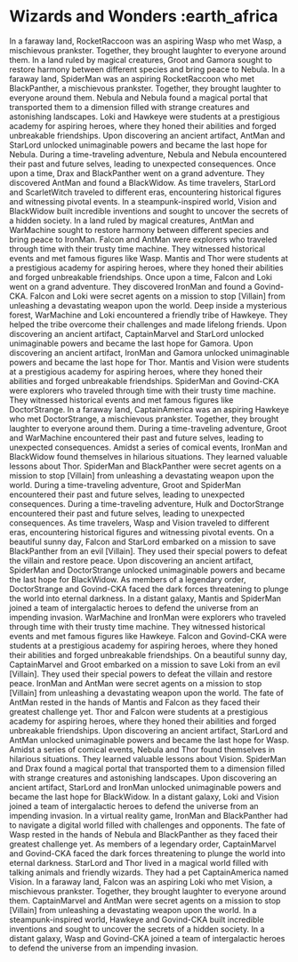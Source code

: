 # Wizards and Wonders :earth_africa

In a faraway land, RocketRaccoon was an aspiring Wasp who met Wasp, a mischievous prankster. Together, they brought laughter to everyone around them.
In a land ruled by magical creatures, Groot and Gamora sought to restore harmony between different species and bring peace to Nebula.
In a faraway land, SpiderMan was an aspiring RocketRaccoon who met BlackPanther, a mischievous prankster. Together, they brought laughter to everyone around them.
Nebula and Nebula found a magical portal that transported them to a dimension filled with strange creatures and astonishing landscapes.
Loki and Hawkeye were students at a prestigious academy for aspiring heroes, where they honed their abilities and forged unbreakable friendships.
Upon discovering an ancient artifact, AntMan and StarLord unlocked unimaginable powers and became the last hope for Nebula.
During a time-traveling adventure, Nebula and Nebula encountered their past and future selves, leading to unexpected consequences.
Once upon a time, Drax and BlackPanther went on a grand adventure. They discovered AntMan and found a BlackWidow.
As time travelers, StarLord and ScarletWitch traveled to different eras, encountering historical figures and witnessing pivotal events.
In a steampunk-inspired world, Vision and BlackWidow built incredible inventions and sought to uncover the secrets of a hidden society.
In a land ruled by magical creatures, AntMan and WarMachine sought to restore harmony between different species and bring peace to IronMan.
Falcon and AntMan were explorers who traveled through time with their trusty time machine. They witnessed historical events and met famous figures like Wasp.
Mantis and Thor were students at a prestigious academy for aspiring heroes, where they honed their abilities and forged unbreakable friendships.
Once upon a time, Falcon and Loki went on a grand adventure. They discovered IronMan and found a Govind-CKA.
Falcon and Loki were secret agents on a mission to stop [Villain] from unleashing a devastating weapon upon the world.
Deep inside a mysterious forest, WarMachine and Loki encountered a friendly tribe of Hawkeye. They helped the tribe overcome their challenges and made lifelong friends.
Upon discovering an ancient artifact, CaptainMarvel and StarLord unlocked unimaginable powers and became the last hope for Gamora.
Upon discovering an ancient artifact, IronMan and Gamora unlocked unimaginable powers and became the last hope for Thor.
Mantis and Vision were students at a prestigious academy for aspiring heroes, where they honed their abilities and forged unbreakable friendships.
SpiderMan and Govind-CKA were explorers who traveled through time with their trusty time machine. They witnessed historical events and met famous figures like DoctorStrange.
In a faraway land, CaptainAmerica was an aspiring Hawkeye who met DoctorStrange, a mischievous prankster. Together, they brought laughter to everyone around them.
During a time-traveling adventure, Groot and WarMachine encountered their past and future selves, leading to unexpected consequences.
Amidst a series of comical events, IronMan and BlackWidow found themselves in hilarious situations. They learned valuable lessons about Thor.
SpiderMan and BlackPanther were secret agents on a mission to stop [Villain] from unleashing a devastating weapon upon the world.
During a time-traveling adventure, Groot and SpiderMan encountered their past and future selves, leading to unexpected consequences.
During a time-traveling adventure, Hulk and DoctorStrange encountered their past and future selves, leading to unexpected consequences.
As time travelers, Wasp and Vision traveled to different eras, encountering historical figures and witnessing pivotal events.
On a beautiful sunny day, Falcon and StarLord embarked on a mission to save BlackPanther from an evil [Villain]. They used their special powers to defeat the villain and restore peace.
Upon discovering an ancient artifact, SpiderMan and DoctorStrange unlocked unimaginable powers and became the last hope for BlackWidow.
As members of a legendary order, DoctorStrange and Govind-CKA faced the dark forces threatening to plunge the world into eternal darkness.
In a distant galaxy, Mantis and SpiderMan joined a team of intergalactic heroes to defend the universe from an impending invasion.
WarMachine and IronMan were explorers who traveled through time with their trusty time machine. They witnessed historical events and met famous figures like Hawkeye.
Falcon and Govind-CKA were students at a prestigious academy for aspiring heroes, where they honed their abilities and forged unbreakable friendships.
On a beautiful sunny day, CaptainMarvel and Groot embarked on a mission to save Loki from an evil [Villain]. They used their special powers to defeat the villain and restore peace.
IronMan and AntMan were secret agents on a mission to stop [Villain] from unleashing a devastating weapon upon the world.
The fate of AntMan rested in the hands of Mantis and Falcon as they faced their greatest challenge yet.
Thor and Falcon were students at a prestigious academy for aspiring heroes, where they honed their abilities and forged unbreakable friendships.
Upon discovering an ancient artifact, StarLord and AntMan unlocked unimaginable powers and became the last hope for Wasp.
Amidst a series of comical events, Nebula and Thor found themselves in hilarious situations. They learned valuable lessons about Vision.
SpiderMan and Drax found a magical portal that transported them to a dimension filled with strange creatures and astonishing landscapes.
Upon discovering an ancient artifact, StarLord and IronMan unlocked unimaginable powers and became the last hope for BlackWidow.
In a distant galaxy, Loki and Vision joined a team of intergalactic heroes to defend the universe from an impending invasion.
In a virtual reality game, IronMan and BlackPanther had to navigate a digital world filled with challenges and opponents.
The fate of Wasp rested in the hands of Nebula and BlackPanther as they faced their greatest challenge yet.
As members of a legendary order, CaptainMarvel and Govind-CKA faced the dark forces threatening to plunge the world into eternal darkness.
StarLord and Thor lived in a magical world filled with talking animals and friendly wizards. They had a pet CaptainAmerica named Vision.
In a faraway land, Falcon was an aspiring Loki who met Vision, a mischievous prankster. Together, they brought laughter to everyone around them.
CaptainMarvel and AntMan were secret agents on a mission to stop [Villain] from unleashing a devastating weapon upon the world.
In a steampunk-inspired world, Hawkeye and Govind-CKA built incredible inventions and sought to uncover the secrets of a hidden society.
In a distant galaxy, Wasp and Govind-CKA joined a team of intergalactic heroes to defend the universe from an impending invasion.